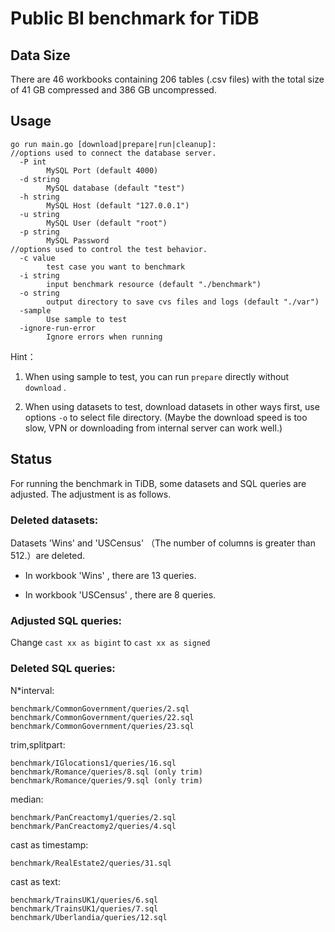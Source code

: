 # Public BI benchmark for TiDB

## Data Size

There are 46 workbooks containing 206 tables (.csv files) with the total size of 41 GB compressed and 386 GB uncompressed.

## Usage
```
go run main.go [download|prepare|run|cleanup]: 
//options used to connect the database server.
  -P int
    	MySQL Port (default 4000)
  -d string
    	MySQL database (default "test")
  -h string
    	MySQL Host (default "127.0.0.1")
  -u string
    	MySQL User (default "root")
  -p string
    	MySQL Password
//options used to control the test behavior.
  -c value
    	test case you want to benchmark
  -i string
    	input benchmark resource (default "./benchmark")
  -o string
    	output directory to save cvs files and logs (default "./var")
  -sample
    	Use sample to test
  -ignore-run-error
    	Ignore errors when running
```
Hint：

1. When using sample to test, you can run `prepare` directly without `download` .

2. When using datasets to test, download datasets in other ways first, use options `-o` to select file directory. (Maybe the download speed is too slow, VPN or downloading from internal server can work well.) 

## Status

For running the benchmark in TiDB,  some datasets and SQL queries are adjusted. The adjustment is as follows.

### Deleted datasets:
Datasets 'Wins' and 'USCensus' （The number of columns is greater than 512.）are deleted.

* In workbook 'Wins' , there are 13 queries. 

* In workbook 'USCensus' , there are 8 queries.

### Adjusted SQL queries:
Change `cast xx as bigint` to `cast xx as signed`

### Deleted SQL queries:
N*interval:
```
benchmark/CommonGovernment/queries/2.sql
benchmark/CommonGovernment/queries/22.sql
benchmark/CommonGovernment/queries/23.sql
```

trim,splitpart:
```
benchmark/IGlocations1/queries/16.sql
benchmark/Romance/queries/8.sql (only trim)
benchmark/Romance/queries/9.sql (only trim)
```

median:
```
benchmark/PanCreactomy1/queries/2.sql
benchmark/PanCreactomy2/queries/4.sql
```
cast as timestamp:
```
benchmark/RealEstate2/queries/31.sql
```
cast as text:
```
benchmark/TrainsUK1/queries/6.sql
benchmark/TrainsUK1/queries/7.sql
benchmark/Uberlandia/queries/12.sql
```